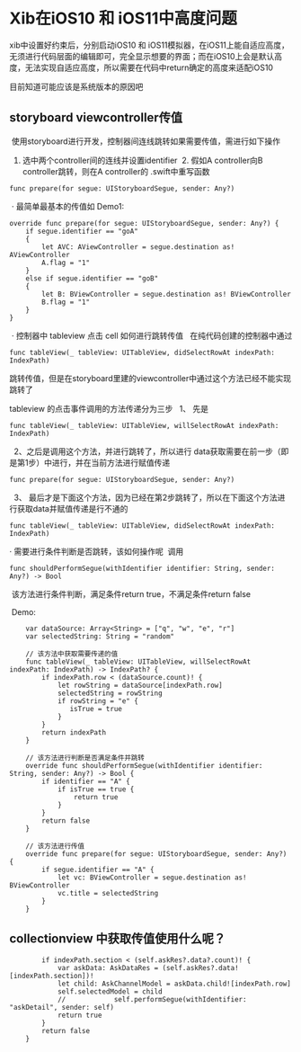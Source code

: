 # Xib在iOS10 和 iOS11中高度问题

xib中设置好约束后，分别启动iOS10 和 iOS11模拟器，在iOS11上能自适应高度，无须进行代码层面的编辑即可，完全显示想要的界面；而在iOS10上会是默认高度，无法实现自适应高度，所以需要在代码中return确定的高度来适配iOS10

目前知道可能应该是系统版本的原因吧



## storyboard viewcontroller传值 

  使用storyboard进行开发，控制器间连线跳转如果需要传值，需进行如下操作
  
  1. 选中两个controller间的连线并设置identifier
  2. 假如A controller向B controller跳转，则在A controller的 .swift中重写函数
  
    func prepare(for segue: UIStoryboardSegue, sender: Any?)
    
  · 最简单最基本的传值如 Demo1: 
  
  
    override func prepare(for segue: UIStoryboardSegue, sender: Any?) {
        if segue.identifier == "goA"
        {
            let AVC: AViewController = segue.destination as! AViewController
            A.flag = "1"
        }
        else if segue.identifier == "goB"
        {
            let B: BViewController = segue.destination as! BViewController
            B.flag = "1"
        }
    }
    
    
  · 控制器中 tableview 点击 cell 如何进行跳转传值
    在纯代码创建的控制器中通过
    
    func tableView(_ tableView: UITableView, didSelectRowAt indexPath: IndexPath) 
    
跳转传值，但是在storyboard里建的viewcontroller中通过这个方法已经不能实现跳转了

tableview 的点击事件调用的方法传递分为三步
   1、 先是
   
    func tableView(_ tableView: UITableView, willSelectRowAt indexPath: IndexPath)
     
   2、之后是调用这个方法，并进行跳转了，所以进行 data获取需要在前一步（即是第1步）中进行，并在当前方法进行赋值传递
   
    func prepare(for segue: UIStoryboardSegue, sender: Any?)
     
   3、 最后才是下面这个方法，因为已经在第2步跳转了，所以在下面这个方法进行获取data并赋值传递是行不通的
   
    func tableView(_ tableView: UITableView, didSelectRowAt indexPath: IndexPath)

· 需要进行条件判断是否跳转，该如何操作呢
  调用

    func shouldPerformSegue(withIdentifier identifier: String, sender: Any?) -> Bool 
        
  该方法进行条件判断，满足条件return true，不满足条件return false
  
  Demo:
```var isTrue: Bool = false
    var dataSource: Array<String> = ["q", "w", "e", "r"]
    var selectedString: String = "random"
    
    // 该方法中获取需要传递的值
    func tableView(_ tableView: UITableView, willSelectRowAt indexPath: IndexPath) -> IndexPath? {
        if indexPath.row < (dataSource.count)! {
            let rowString = dataSource[indexPath.row]
            selectedString = rowString
            if rowString = "e" {
               isTrue = true
            }
        }
        return indexPath
    }
   
    // 该方法进行判断是否满足条件并跳转
    override func shouldPerformSegue(withIdentifier identifier: String, sender: Any?) -> Bool {
        if identifier == "A" {
            if isTrue == true {
                return true
            }
        }
        return false
    }
    
    // 该方法进行传值
    override func prepare(for segue: UIStoryboardSegue, sender: Any?) {
        if segue.identifier == "A" {
            let vc: BViewController = segue.destination as! BViewController
            vc.title = selectedString
        }
    }
```

## collectionview 中获取传值使用什么呢？

```func collectionView(_ collectionView: UICollectionView, shouldSelectItemAt indexPath: IndexPath) -> Bool {
        if indexPath.section < (self.askRes?.data?.count)! {
            var askData: AskDataRes = (self.askRes?.data![indexPath.section])!
            let child: AskChannelModel = askData.child![indexPath.row]
            self.selectedModel = child
            //            self.performSegue(withIdentifier: "askDetail", sender: self)
            return true
        }
        return false
    }
```
